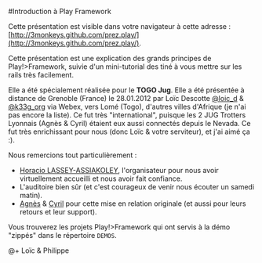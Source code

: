 #Introduction à Play Framework

Cette présentation est visible dans votre navigateur à cette adresse : [http://3monkeys.github.com/prez.play/](http://3monkeys.github.com/prez.play/).

Cette présentation est une explication des grands principes de Play!>Framework, suivie d'un mini-tutorial des tiné à vous mettre sur les rails très facilement.

Elle a été spécialement réalisée pour le **TOGO Jug**. Elle a été présentée à distance de Grenoble (France) le 28.01.2012 par Loïc Descotte [@loic_d](https://twitter.com/#!/loic_d) & [@k33g_org](https://twitter.com/#!/k33g_org) via Webex, vers Lomé (Togo), d'autres villes d'Afrique (je n'ai pas encore la liste). Ce fut très "international", puisque les 2 JUG Trotters Lyonnais (Agnès & Cyril) étaient eux aussi connectés depuis le Nevada. Ce fut très enrichissant pour nous (donc Loïc & votre serviteur), et j'ai aimé ça :).


Nous remercions tout particulièrement :

- [Horacio LASSEY-ASSIAKOLEY](https://plus.google.com/u/0/103441981385346583953/posts), l'organisateur pour nous avoir virtuellement accueilli et nous avoir fait confiance.
- L'auditoire bien sûr (et c'est courageux de venir nous écouter un samedi matin).
- [Agnès](https://plus.google.com/u/0/116189330666769817164/posts) & [Cyril](https://plus.google.com/u/0/114128610730314333831/posts) pour cette mise en relation originale (et aussi pour leurs retours et leur support).

Vous trouverez les projets Play!>Framework qui ont servis à la démo "zippés" dans le répertoire `DEMOS`.

@+ Loïc & Philippe
